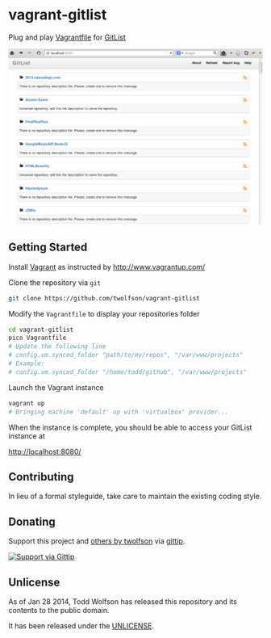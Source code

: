 # vagrant-gitlist

Plug and play [Vagrantfile][Vagrant] for [GitList][]

[Vagrant]: http://www.vagrantup.com/
[GitList]: http://gitlist.org/

![Screenshot of working GitList](docs/screenshot.png)

## Getting Started
Install [Vagrant][] as instructed by http://www.vagrantup.com/

Clone the repository via `git`

```bash
git clone https://github.com/twolfson/vagrant-gitlist
```

Modify the `Vagrantfile` to display your repositories folder

```bash
cd vagrant-gitlist
pico Vagrantfile
# Update the following line
# config.vm.synced_folder "path/to/my/repos", "/var/www/projects"
# Example:
# config.vm.synced_folder "/home/todd/github", "/var/www/projects"
```

Launch the Vagrant instance

```bash
vagrant up
# Bringing machine 'default' up with 'virtualbox' provider...
```

When the instance is complete, you should be able to access your GitList instance at

[http://localhost:8080/]([http://localhost:8080/)

## Contributing
In lieu of a formal styleguide, take care to maintain the existing coding style.

## Donating
Support this project and [others by twolfson][gittip] via [gittip][].

[![Support via Gittip][gittip-badge]][gittip]

[gittip-badge]: https://rawgithub.com/twolfson/gittip-badge/master/dist/gittip.png
[gittip]: https://www.gittip.com/twolfson/

## Unlicense
As of Jan 28 2014, Todd Wolfson has released this repository and its contents to the public domain.

It has been released under the [UNLICENSE][].

[UNLICENSE]: UNLICENSE
